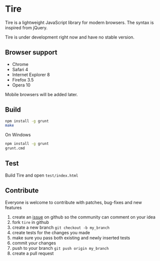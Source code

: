 # Tire

Tire is a lightweight JavaScript library for modern browsers. The syntax is inspired from jQuery.

Tire is under development right now and have no stable version.

## Browser support 

* Chrome
* Safari 4
* Internet Explorer 8
* Firefox 3.5
* Opera 10

Mobile browsers will be added later.

## Build

```sh
npm install -g grunt
make
```

On Windows
  
```sh
npm install -g grunt
grunt.cmd
```

## Test

  Build Tire and open `test/index.html`
  
## Contribute

Everyone is welcome to contribute with patches, bug-fixes and new features

1. create an [issue](https://github.com/Frozzare/tire/issues) on github so the community can comment on your idea
2. fork `tire` in github
3. create a new branch `git checkout -b my_branch`
4. create tests for the changes you made
5. make sure you pass both existing and newly inserted tests
6. commit your changes
7. push to your branch `git push origin my_branch`
8. create a pull request